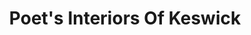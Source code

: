 ---
title: "Poet's Interiors Of Keswick"
url: /keswick/poets-interiors-of-keswick/
shop: furniture
---